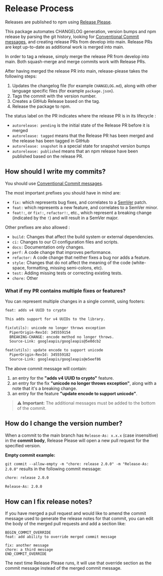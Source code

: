 # Release Process

Releases are published to npm using [Release Please](https://github.com/googleapis/release-please).

This package automates CHANGELOG generation, version bumps and npm release by parsing the
git history, looking for [Conventional Commit messages](https://www.conventionalcommits.org/),
and creating release PRs from develop into main. Release PRs are kept up-to-date as additional work is merged into main.

In order to tag a release, simply merge the release PR from develop into main. Both squash-merge and
merge commits work with Release PRs.

After having merged the release PR into main, release-please takes the following steps:

1. Updates the changelog file (for example `CHANGELOG.md`), along with other language specific files (for example `package.json`).
2. Tags the commit with the version number.
3. Creates a GitHub Release based on the tag.
4. Release the package to npm.

The status label on the PR indicates where the release PR is in its lifecycle :

- `autorelease: pending` is the initial state of the Release PR before it is merged
- `autorelease: tagged` means that the Release PR has been merged and the release has been tagged in GitHub
- `autorelease: snapshot` is a special state for snapshot version bumps
- `autorelease: published` means that an npm release have been published based on the release PR.

## How should I write my commits?

You should use [Conventional Commit messages](https://www.conventionalcommits.org/).

The most important prefixes you should have in mind are:

- `fix:` which represents bug fixes, and correlates to a [SemVer](https://semver.org/)
  patch.
- `feat:` which represents a new feature, and correlates to a SemVer minor.
- `feat!:`, or `fix!:`, `refactor!:`, etc., which represent a breaking change
  (indicated by the `!`) and will result in a SemVer major.

Other prefixes are also allowed :

- `build:` Changes that affect the build system or external dependencies.
- `ci:` Changes to our CI configuration files and scripts.
- `docs:` Documentation only changes.
- `perf:` A code change that improves performance.
- `refactor:` A code change that neither fixes a bug nor adds a feature.
- `style:` Changes that do not affect the meaning of the code (white-space, formatting, missing semi-colons, etc).
- `test:` Adding missing tests or correcting existing tests.
- `chore:` Other

### What if my PR contains multiple fixes or features?

You can represent multiple changes in a single commit,
using footers:

```txt
feat: adds v4 UUID to crypto

This adds support for v4 UUIDs to the library.

fix(utils): unicode no longer throws exception
  PiperOrigin-RevId: 345559154
  BREAKING-CHANGE: encode method no longer throws.
  Source-Link: googleapis/googleapis@5e0dcb2

feat(utils): update encode to support unicode
  PiperOrigin-RevId: 345559182
  Source-Link: googleapis/googleapis@e5eef86
```

The above commit message will contain:

1. an entry for the **"adds v4 UUID to crypto"** feature.
2. an entry for the fix **"unicode no longer throws exception"**, along with a note
   that it's a breaking change.
3. an entry for the feature **"update encode to support unicode"**.

> :warning: **Important:** The additional messages must be added to the bottom of the commit.

## How do I change the version number?

When a commit to the main branch has `Release-As: x.x.x` (case insensitive) in the **commit body**, Release Please will open a new pull request for the specified version.

**Empty commit example:**

`git commit --allow-empty -m "chore: release 2.0.0" -m "Release-As: 2.0.0"` results in the following commit message:

```txt
chore: release 2.0.0

Release-As: 2.0.0
```

## How can I fix release notes?

If you have merged a pull request and would like to amend the commit message
used to generate the release notes for that commit, you can edit the body of
the merged pull requests and add a section like:

```
BEGIN_COMMIT_OVERRIDE
feat: add ability to override merged commit message

fix: another message
chore: a third message
END_COMMIT_OVERRIDE
```

The next time Release Please runs, it will use that override section as the
commit message instead of the merged commit message.
